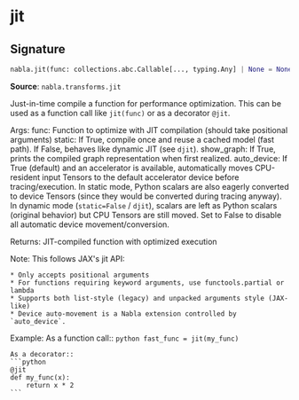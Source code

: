 # jit

## Signature

```python
nabla.jit(func: collections.abc.Callable[..., typing.Any] | None = None, static: bool = True, show_graph: bool = False, auto_device: bool = True) -> collections.abc.Callable[..., typing.Any]
```

**Source**: `nabla.transforms.jit`

Just-in-time compile a function for performance optimization.
This can be used as a function call like `jit(func)` or as a decorator `@jit`.

Args:
    func: Function to optimize with JIT compilation (should take positional arguments)
    static: If True, compile once and reuse a cached model (fast path). If False, behaves like dynamic JIT (see `djit`).
    show_graph: If True, prints the compiled graph representation when first realized.
    auto_device: If True (default) and an accelerator is available, automatically moves CPU-resident input Tensors
        to the default accelerator device before tracing/execution. In static mode, Python scalars are also
        eagerly converted to device Tensors (since they would be converted during tracing anyway). In dynamic
        mode (`static=False` / `djit`), scalars are left as Python scalars (original behavior) but CPU Tensors
        are still moved. Set to False to disable all automatic device movement/conversion.

Returns:
    JIT-compiled function with optimized execution

Note:
    This follows JAX's jit API:

    * Only accepts positional arguments
    * For functions requiring keyword arguments, use functools.partial or lambda
    * Supports both list-style (legacy) and unpacked arguments style (JAX-like)
    * Device auto-movement is a Nabla extension controlled by `auto_device`.

Example:
    As a function call::
    ```python
    fast_func = jit(my_func)
    ```

    As a decorator::
    ```python
    @jit
    def my_func(x):
        return x * 2
    ```

